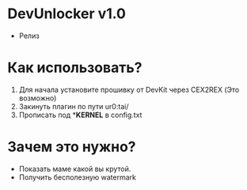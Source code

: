 # DevUnlocker v1.0
- Релиз

# Как использовать?
1. Для начала установите прошивку от DevKit через CEX2REX (Это возможно)
2. Закинуть плагин по пути ur0:tai/
3. Прописать под ***KERNEL** в config.txt

# Зачем это нужно?
- Показать маме какой вы крутой.
- Получить бесполезную watermark

